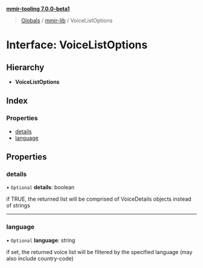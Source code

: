 **[mmir-tooling 7.0.0-beta1](../README.md)**

> [Globals](../README.md) / [mmir-lib](../modules/mmir_lib.md) / VoiceListOptions

# Interface: VoiceListOptions

## Hierarchy

* **VoiceListOptions**

## Index

### Properties

* [details](mmir_lib.voicelistoptions.md#details)
* [language](mmir_lib.voicelistoptions.md#language)

## Properties

### details

• `Optional` **details**: boolean

if TRUE, the returned list will be comprised of VoiceDetails objects instead of strings

___

### language

• `Optional` **language**: string

if set, the returned voice list will be filtered by the specified language (may also include country-code)
